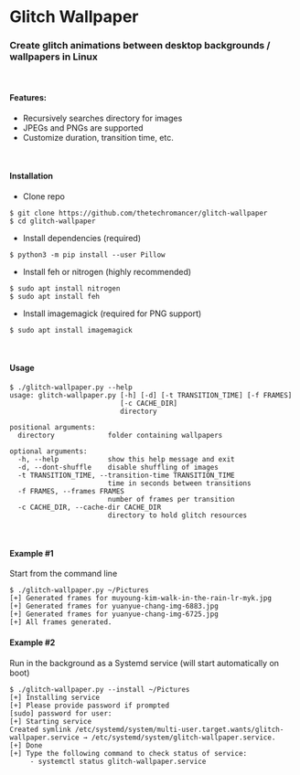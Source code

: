 # Glitch Wallpaper
### Create glitch animations between desktop backgrounds / wallpapers in Linux

<br>

#### Features:
- Recursively searches directory for images
- JPEGs and PNGs are supported
- Customize duration, transition time, etc.

<br>

#### Installation
- Clone repo
~~~
$ git clone https://github.com/thetechromancer/glitch-wallpaper
$ cd glitch-wallpaper
~~~
- Install dependencies (required)
~~~
$ python3 -m pip install --user Pillow
~~~
- Install feh or nitrogen (highly recommended)
~~~
$ sudo apt install nitrogen
$ sudo apt install feh
~~~
- Install imagemagick (required for PNG support)
~~~
$ sudo apt install imagemagick
~~~

<br>

#### Usage

~~~
$ ./glitch-wallpaper.py --help
usage: glitch-wallpaper.py [-h] [-d] [-t TRANSITION_TIME] [-f FRAMES]
                           [-c CACHE_DIR]
                           directory

positional arguments:
  directory             folder containing wallpapers

optional arguments:
  -h, --help            show this help message and exit
  -d, --dont-shuffle    disable shuffling of images
  -t TRANSITION_TIME, --transition-time TRANSITION_TIME
                        time in seconds between transitions
  -f FRAMES, --frames FRAMES
                        number of frames per transition
  -c CACHE_DIR, --cache-dir CACHE_DIR
                        directory to hold glitch resources
~~~

<br>

#### Example #1
Start from the command line
~~~
$ ./glitch-wallpaper.py ~/Pictures
[+] Generated frames for muyoung-kim-walk-in-the-rain-lr-myk.jpg          
[+] Generated frames for yuanyue-chang-img-6883.jpg          
[+] Generated frames for yuanyue-chang-img-6725.jpg          
[+] All frames generated.
~~~

#### Example #2
Run in the background as a Systemd service (will start automatically on boot)
~~~
$ ./glitch-wallpaper.py --install ~/Pictures
[+] Installing service
[+] Please provide password if prompted
[sudo] password for user: 
[+] Starting service
Created symlink /etc/systemd/system/multi-user.target.wants/glitch-wallpaper.service → /etc/systemd/system/glitch-wallpaper.service.
[+] Done
[+] Type the following command to check status of service:
     - systemctl status glitch-wallpaper.service
~~~
